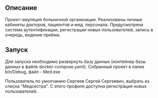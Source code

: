 ## Описание

Проект-эмуляция больничной организации. Реализованы личные кабинеты докторов, пациентов и мед. персонала. Предусмотрена система аутентификации, регистрации новых пользователей, запись в очередь, ведения приёма.

## Запуск
Для запуска необходимо развернуть базу данных (контейнер базы данных в файле docker-compose.yaml).
Собранный проект в папке bin/Debug, файл - Med.exe

Пользователь по умолчанию Сергеев Сергей Сергеевич, выбрать из списка "Медсестра". С этого профиля доступна регистрация новых пользователей.
